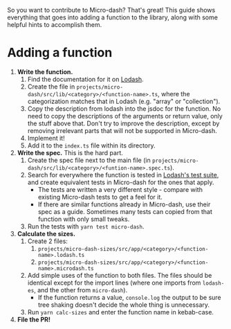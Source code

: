 So you want to contribute to Micro-dash? That's great! This guide shows everything that goes into adding a function to the library, along with some helpful hints to accomplish them.

# Adding a function

1. **Write the function.**
   1. Find the documentation for it on [Lodash](https://lodash.com/docs).
   1. Create the file in `projects/micro-dash/src/lib/<category>/<function-name>.ts`, where the categorization matches that in Lodash (e.g. "array" or "collection").
   1. Copy the description from lodash into the jsdoc for the function. No need to copy the descriptions of the arguments or return value, only the stuff above that. Don't try to improve the description, except by removing irrelevant parts that will not be supported in Micro-dash.
   1. Implement it!
   1. Add it to the `index.ts` file within its directory.
1. **Write the spec.** This is the hard part.
   1. Create the spec file next to the main file (in `projects/micro-dash/src/lib/<category>/<funtion-name>.spec.ts`).
   1. Search for everywhere the function is tested in [Lodash's test suite](https://raw.githubusercontent.com/lodash/lodash/4.17.10/test/test.js), and create equivalent tests in Micro-dash for the ones that apply.
      - The tests are written a very different style - compare with existing Micro-dash tests to get a feel for it.
      - If there are similar functions already in Micro-dash, use their spec as a guide. Sometimes many tests can copied from that function with only small tweaks.
   1. Run the tests with `yarn test micro-dash`.
1. **Calculate the sizes.**
   1. Create 2 files:
      1. `projects/micro-dash-sizes/src/app/<category>/<function-name>.lodash.ts`
      1. `projects/micro-dash-sizes/src/app/<category>/<function-name>.microdash.ts`
   1. Add simple uses of the function to both files. The files should be identical except for the import lines (where one imports from `lodash-es`, and the other from `micro-dash`).
      - If the function returns a value, `console.log` the output to be sure tree shaking doesn't decide the whole thing is unnecessary.
   1. Run `yarn calc-sizes` and enter the function name in kebab-case.
1. **File the PR!**
